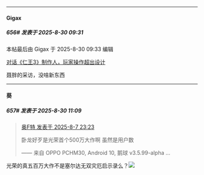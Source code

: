 ﻿
*****

####  Gigax  
##### 656#       发表于 2025-8-30 09:31

 本帖最后由 Gigax 于 2025-8-30 09:33 编辑 

[对话《仁王3》制作人，玩家操作超出设计](https://www.bilibili.com/video/BV1BphezWEvX/?spm_id_from=444.41.top_right_bar_window_history.content.click&amp;vd_source=898d6fb0f416b00fde23e76df32228f7)

聂胖的采访，没啥新东西


*****

####  葵  
##### 657#       发表于 2025-8-30 11:09

<blockquote><a href="httphttps://stage1st.com/2b/forum.php?mod=redirect&amp;goto=findpost&amp;pid=68232310&amp;ptid=2252821" target="_blank">奥F特 发表于 2025-8-7 23:23</a>

卧龙好歹是光荣首个500万大作啊 虽然是用户数

—— 来自 OPPO PCHM30, Android 10, 鹅球 v3.5.99-alpha ...</blockquote>
光荣的真五百万大作不是塞尔达无双灾厄启示录么？<img src="https://static.stage1st.com/image/smiley/face2017/048.png" referrerpolicy="no-referrer">

